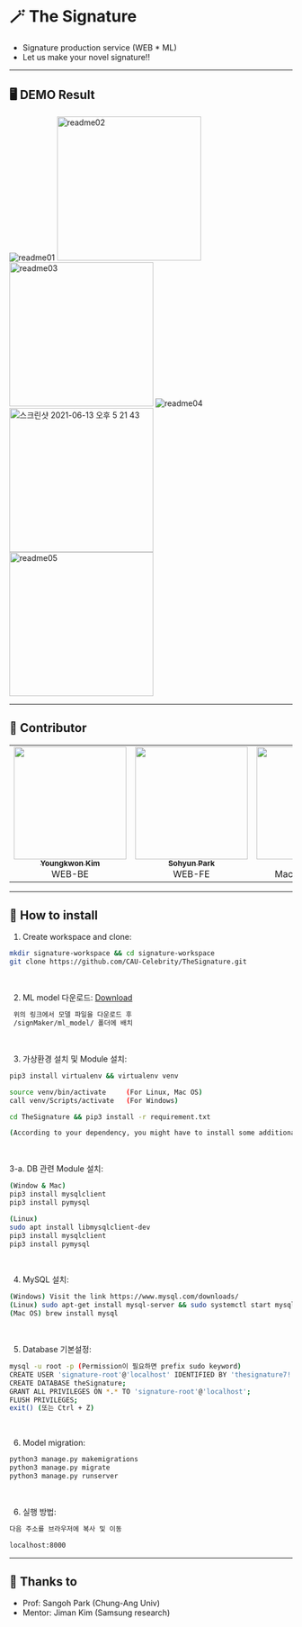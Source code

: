 # 🪄 The Signature
* Signature production service (WEB * ML)<br>
* Let us make your novel signature!!
---
## 🖥 DEMO Result

![readme01](https://user-images.githubusercontent.com/39653584/121800425-b929f100-cc6c-11eb-89a7-0000d6838582.png)
<img width="256" height="256" alt="readme02" src="https://user-images.githubusercontent.com/39653584/121800496-48cf9f80-cc6d-11eb-9704-35f23a46a480.png">
<img width="256" height="256" alt="readme03" src="https://user-images.githubusercontent.com/39653584/121800497-4b31f980-cc6d-11eb-9b5b-27ced82504cc.png">
![readme04](https://user-images.githubusercontent.com/39653584/121800500-4ff6ad80-cc6d-11eb-85d4-fddbd9c9821a.png)
<img width="256"  height="256" alt="스크린샷 2021-06-13 오후 5 21 43" src="https://user-images.githubusercontent.com/39653584/121800537-7f0d1f00-cc6d-11eb-8234-ab5278e93675.png">
<img width="256" height="256" alt="readme05" src="https://user-images.githubusercontent.com/39653584/121800503-51c07100-cc6d-11eb-9c79-c3d5094452db.png">

---
## 💫 Contributor
<table>
  <tr>
    <td align="center"><a href="https://github.com/youngkwon02"><img src="https://avatars.githubusercontent.com/u/39653584?v=4?s=200" width="200px;" alt=""/><br /><sub><b>Youngkwon Kim</b></sub></a><br />WEB-BE</td>
    <td align="center"><a href="https://github.com/sohyun123"><img src="https://avatars.githubusercontent.com/u/29995265?v=4?s=200" width="200px;" alt=""/><br /><sub><b>Sohyun Park</b></sub></a><br />WEB-FE</td>
    <td align="center"><a href="https://github.com/yulaseo"><img src="https://avatars.githubusercontent.com/u/70151461?v=4?s=200" width="200px;" alt=""/><br /><sub><b>Yula Seo</b></sub></a><br />Machine Learning</td>
  </tr>
</table>

---
## 🔮 How to install

1. Create workspace and clone:
```sh
mkdir signature-workspace && cd signature-workspace
git clone https://github.com/CAU-Celebrity/TheSignature.git
```

<br>

2. ML model 다운로드: <a href="https://drive.google.com/file/d/1NuKK2iPP_IiWUtSYW3npQjOOnqL5OEs-/view">Download</a>
```sh
 위의 링크에서 모델 파일을 다운로드 후
 /signMaker/ml_model/ 폴더에 배치
```

<br>

3. 가상환경 설치 및 Module 설치:
```sh
pip3 install virtualenv && virtualenv venv

source venv/bin/activate     (For Linux, Mac OS)
call venv/Scripts/activate   (For Windows)

cd TheSignature && pip3 install -r requirement.txt

(According to your dependency, you might have to install some additional modules)
```

<br>

3-a. DB 관련 Module 설치:
```sh
(Window & Mac)
pip3 install mysqlclient
pip3 install pymysql

(Linux)
sudo apt install libmysqlclient-dev
pip3 install mysqlclient
pip3 install pymysql
```

<br>

4. MySQL 설치:
```sh
(Windows) Visit the link https://www.mysql.com/downloads/
(Linux) sudo apt-get install mysql-server && sudo systemctl start mysql
(Mac OS) brew install mysql
```

<br>

5. Database 기본설정:
```sh
mysql -u root -p (Permission이 필요하면 prefix sudo keyword)
CREATE USER 'signature-root'@'localhost' IDENTIFIED BY 'thesignature7!';
CREATE DATABASE theSignature;
GRANT ALL PRIVILEGES ON *.* TO 'signature-root'@'localhost';
FLUSH PRIVILEGES;
exit() (또는 Ctrl + Z)
```

<br>

6. Model migration:
```sh
python3 manage.py makemigrations
python3 manage.py migrate
python3 manage.py runserver
```

<br>

6. 실행 방법:
```sh
다음 주소를 브라우저에 복사 및 이동

localhost:8000
```

---
## 🌸 Thanks to
- Prof: Sangoh Park (Chung-Ang Univ)<br>
- Mentor: Jiman Kim (Samsung research)

